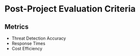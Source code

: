 
# Post-Project Evaluation Criteria

## Metrics
- Threat Detection Accuracy
- Response Times
- Cost Efficiency
